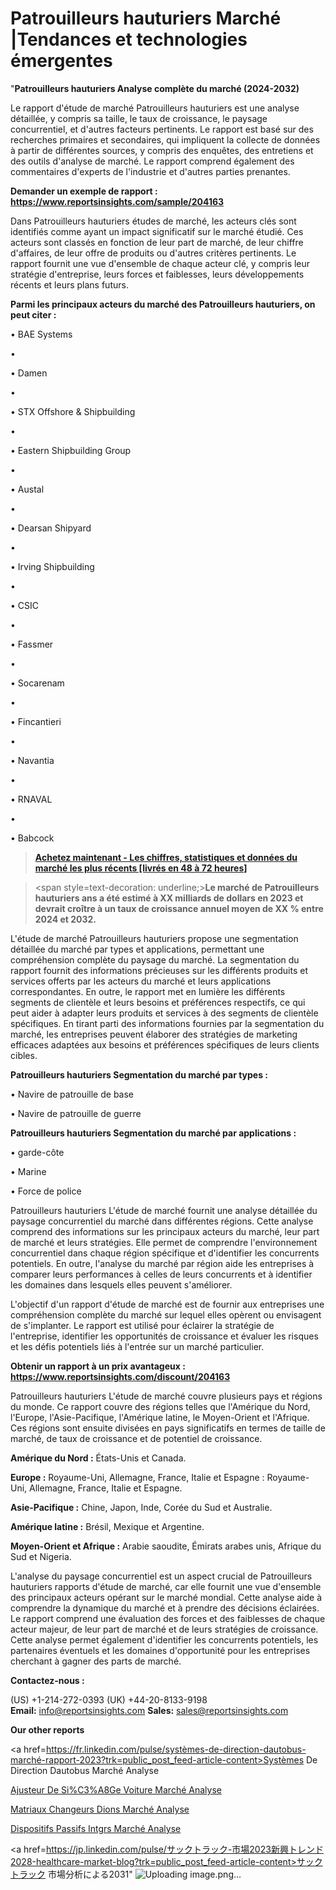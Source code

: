 # Patrouilleurs hauturiers Marché |Tendances et technologies émergentes

"<strong>Patrouilleurs hauturiers Analyse complète du marché (2024-2032)</strong>

Le rapport d'étude de marché Patrouilleurs hauturiers est une analyse détaillée, y compris sa taille, le taux de croissance, le paysage concurrentiel, et d'autres facteurs pertinents. Le rapport est basé sur des recherches primaires et secondaires, qui impliquent la collecte de données à partir de différentes sources, y compris des enquêtes, des entretiens et des outils d'analyse de marché. Le rapport comprend également des commentaires d'experts de l'industrie et d'autres parties prenantes.

<strong>Demander un exemple de rapport : </strong><strong><a href=https://www.reportsinsights.com/sample/204163>https://www.reportsinsights.com/sample/204163</a></strong>

Dans Patrouilleurs hauturiers études de marché, les acteurs clés sont identifiés comme ayant un impact significatif sur le marché étudié. Ces acteurs sont classés en fonction de leur part de marché, de leur chiffre d'affaires, de leur offre de produits ou d'autres critères pertinents. Le rapport fournit une vue d'ensemble de chaque acteur clé, y compris leur stratégie d'entreprise, leurs forces et faiblesses, leurs développements récents et leurs plans futurs.

<strong>Parmi les principaux acteurs du marché des Patrouilleurs hauturiers, on peut citer :</strong>

• BAE Systems

• 

• Damen

• 

• STX Offshore & Shipbuilding

• 

• Eastern Shipbuilding Group

• 

• Austal

• 

• Dearsan Shipyard

• 

• Irving Shipbuilding

• 

• CSIC

• 

• Fassmer

• 

• Socarenam

• 

• Fincantieri

• 

• Navantia

• 

• RNAVAL

• 

• Babcock

<blockquote><a href=https://reportsinsights.com/buynow/204163><span style=text-decoration: underline;><strong>Achetez maintenant - Les chiffres, statistiques et données du marché les plus récents [livrés en 48 à 72 heures]</strong></span></a></blockquote>
<blockquote>
<div class=group w-full text-gray-800 dark:text-gray-100 border-b border-black/10 dark:border-gray-900/50 bg-gray-50 dark:bg-[#444654]>
<div class=flex p-4 gap-4 text-base md:gap-6 md:max-w-2xl lg:max-w-xl xl:max-w-3xl md:py-6 lg:px-0 m-auto>
<div class=relative flex flex-col w-[calc(100%-50px)] gap-1 md:gap-3 lg:w-[calc(100%-115px)]>
<div class=flex flex-grow flex-col gap-3>
<div class=min-h-[20px] flex flex-col items-start gap-4 whitespace-pre-wrap break-words>
<div class=result-streaming markdown prose w-full break-words dark:prose-invert light>

<span style=text-decoration: underline;><strong>Le marché de Patrouilleurs hauturiers ans a été estimé à XX milliards de dollars en 2023 et devrait croître à un taux de croissance annuel moyen de XX % entre 2024 et 2032.</strong></span>

</div>
</div>
</div>
</div>
</div>
</div></blockquote>
L'étude de marché Patrouilleurs hauturiers propose une segmentation détaillée du marché par types et applications, permettant une compréhension complète du paysage du marché. La segmentation du rapport fournit des informations précieuses sur les différents produits et services offerts par les acteurs du marché et leurs applications correspondantes. En outre, le rapport met en lumière les différents segments de clientèle et leurs besoins et préférences respectifs, ce qui peut aider à adapter leurs produits et services à des segments de clientèle spécifiques. En tirant parti des informations fournies par la segmentation du marché, les entreprises peuvent élaborer des stratégies de marketing efficaces adaptées aux besoins et préférences spécifiques de leurs clients cibles.

<strong>Patrouilleurs hauturiers Segmentation du marché par types :</strong>

• Navire de patrouille de base

• Navire de patrouille de guerre

<strong>Patrouilleurs hauturiers Segmentation du marché par applications :</strong>

• garde-côte

• Marine

• Force de police

Patrouilleurs hauturiers L'étude de marché fournit une analyse détaillée du paysage concurrentiel du marché dans différentes régions. Cette analyse comprend des informations sur les principaux acteurs du marché, leur part de marché et leurs stratégies. Elle permet de comprendre l'environnement concurrentiel dans chaque région spécifique et d'identifier les concurrents potentiels. En outre, l'analyse du marché par région aide les entreprises à comparer leurs performances à celles de leurs concurrents et à identifier les domaines dans lesquels elles peuvent s'améliorer.

L'objectif d'un rapport d'étude de marché est de fournir aux entreprises une compréhension complète du marché sur lequel elles opèrent ou envisagent de s'implanter. Le rapport est utilisé pour éclairer la stratégie de l'entreprise, identifier les opportunités de croissance et évaluer les risques et les défis potentiels liés à l'entrée sur un marché particulier.

<strong>Obtenir un rapport à un prix avantageux : <a href=https://www.reportsinsights.com/discount/204163>https://www.reportsinsights.com/discount/204163</a></strong>

Patrouilleurs hauturiers L'étude de marché couvre plusieurs pays et régions du monde. Ce rapport couvre des régions telles que l'Amérique du Nord, l'Europe, l'Asie-Pacifique, l'Amérique latine, le Moyen-Orient et l'Afrique. Ces régions sont ensuite divisées en pays significatifs en termes de taille de marché, de taux de croissance et de potentiel de croissance.

<strong>Amérique du Nord :</strong> États-Unis et Canada.

<strong>Europe :</strong> Royaume-Uni, Allemagne, France, Italie et Espagne : Royaume-Uni, Allemagne, France, Italie et Espagne.

<strong>Asie-Pacifique :</strong> Chine, Japon, Inde, Corée du Sud et Australie.

<strong>Amérique latine :</strong> Brésil, Mexique et Argentine.

<strong>Moyen-Orient et Afrique :</strong> Arabie saoudite, Émirats arabes unis, Afrique du Sud et Nigeria.

L'analyse du paysage concurrentiel est un aspect crucial de Patrouilleurs hauturiers rapports d'étude de marché, car elle fournit une vue d'ensemble des principaux acteurs opérant sur le marché mondial. Cette analyse aide à comprendre la dynamique du marché et à prendre des décisions éclairées. Le rapport comprend une évaluation des forces et des faiblesses de chaque acteur majeur, de leur part de marché et de leurs stratégies de croissance. Cette analyse permet également d'identifier les concurrents potentiels, les partenaires éventuels et les domaines d'opportunité pour les entreprises cherchant à gagner des parts de marché.

<strong>Contactez-nous :</strong>

(US) +1-214-272-0393
(UK) +44-20-8133-9198
<strong>Email:</strong> <a>info@reportsinsights.com</a>
<strong>Sales:</strong> <a>sales@reportsinsights.com</a>

<strong>Our other reports</strong>

<a href=https://fr.linkedin.com/pulse/systèmes-de-direction-dautobus-marché-rapport-2023?trk=public_post_feed-article-content>Systèmes De Direction Dautobus Marché Analyse</a>

<a href=https://www.linkedin.com/pulse/ajusteur-de-si%C3%A8ge-voiture-march%C3%A9-perspectives-iyg3f/>Ajusteur De Si%C3%A8Ge Voiture Marché Analyse</a>

<a href=https://www.linkedin.com/pulse/mat%C3%A9riaux-%C3%A9changeurs-dions-march%C3%A9-donn%C3%A9es-d%C3%A9taill%C3%A9es-jtx3f/>Matriaux Changeurs Dions Marché Analyse</a>

<a href=https://www.linkedin.com/pulse/dispositifs-passifs-int%C3%A9gr%C3%A9s-march%C3%A9-finances-kszjf/>Dispositifs Passifs Intgrs Marché Analyse</a>

<a href=https://jp.linkedin.com/pulse/サックトラック-市場2023新興トレンド2028-healthcare-market-blog?trk=public_post_feed-article-content>サックトラック 市場分析による2031</a>"
![Uploading image.png…]()
